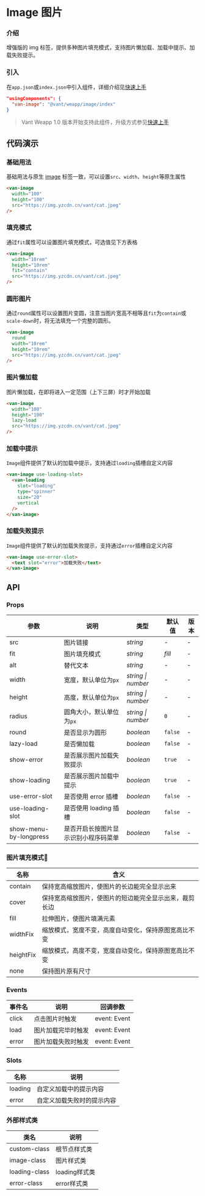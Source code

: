 # Image 图片

### 介绍

增强版的 img 标签，提供多种图片填充模式，支持图片懒加载、加载中提示、加载失败提示。

### 引入

在`app.json`或`index.json`中引入组件，详细介绍见[快速上手](#/quickstart#yin-ru-zu-jian)

```json
"usingComponents": {
  "van-image": "@vant/weapp/image/index"
}
```

> Vant Weapp 1.0 版本开始支持此组件，升级方式参见[快速上手](#/quickstart)

## 代码演示

### 基础用法

基础用法与原生 [image]((https://developers.weixin.qq.com/miniprogram/dev/component/image.html)) 标签一致，可以设置`src`、`width`、`height`等原生属性

```html
<van-image
  width="100"
  height="100"
  src="https://img.yzcdn.cn/vant/cat.jpeg"
/>
```

### 填充模式

通过`fit`属性可以设置图片填充模式，可选值见下方表格

```html
<van-image
  width="10rem"
  height="10rem"
  fit="contain"
  src="https://img.yzcdn.cn/vant/cat.jpeg"
/>
```

### 圆形图片

通过`round`属性可以设置图片变圆，注意当图片宽高不相等且`fit`为`contain`或`scale-down`时，将无法填充一个完整的圆形。

```html
<van-image
  round
  width="10rem"
  height="10rem"
  src="https://img.yzcdn.cn/vant/cat.jpeg"
/>
```

### 图片懒加载

图片懒加载，在即将进入一定范围（上下三屏）时才开始加载

```html
<van-image
  width="100"
  height="100"
  lazy-load
  src="https://img.yzcdn.cn/vant/cat.jpeg"
/>
```

### 加载中提示

`Image`组件提供了默认的加载中提示，支持通过`loading`插槽自定义内容

```html
<van-image use-loading-slot>
  <van-loading
    slot="loading"
    type="spinner"
    size="20"
    vertical
  />
</van-image>
```

### 加载失败提示

`Image`组件提供了默认的加载失败提示，支持通过`error`插槽自定义内容

```html
<van-image use-error-slot>
  <text slot="error">加载失败</text>
</van-image>
```

## API

### Props

| 参数 | 说明 | 类型 | 默认值 | 版本 |
|------|------|------|------|------|
| src | 图片链接 | *string* | - | - |
| fit | 图片填充模式 | *string* | *fill* | - |
| alt | 替代文本 | *string* | - | - |
| width | 宽度，默认单位为`px` | *string \| number* | - | - |
| height | 高度，默认单位为`px` | *string \| number* | - | - |
| radius | 圆角大小，默认单位为`px` | *string \| number* | `0` | - |
| round | 是否显示为圆形 | *boolean* | `false` | - |
| lazy-load | 是否懒加载 | *boolean* | `false` | - |
| show-error | 是否展示图片加载失败提示 | *boolean* | `true` | - |
| show-loading | 是否展示图片加载中提示 | *boolean* | `true` | - |
| use-error-slot | 是否使用 error 插槽 | *boolean* | `false` | - |
| use-loading-slot | 是否使用 loading 插槽 | *boolean* | `false` | - |
| show-menu-by-longpress | 是否开启长按图片显示识别小程序码菜单 | *boolean* | `false` | - |

### 图片填充模式

| 名称 | 含义 |
|------|------|
| contain | 保持宽高缩放图片，使图片的长边能完全显示出来 |
| cover | 保持宽高缩放图片，使图片的短边能完全显示出来，裁剪长边 |
| fill | 拉伸图片，使图片填满元素 |
| widthFix | 缩放模式，宽度不变，高度自动变化，保持原图宽高比不变 |
| heightFix | 缩放模式，高度不变，宽度自动变化，保持原图宽高比不变 |
| none | 保持图片原有尺寸 |

### Events

| 事件名 | 说明 | 回调参数 |
|------|------|------|
| click | 点击图片时触发 | event: Event |
| load | 图片加载完毕时触发 | event: Event |
| error | 图片加载失败时触发 | event: Event |

### Slots

| 名称 | 说明 |
|------|------|
| loading | 自定义加载中的提示内容 |
| error | 自定义加载失败时的提示内容 |

### 外部样式类

| 类名 | 说明 |
|-----------|-----------|
| custom-class | 根节点样式类 |
| image-class | 图片样式类 |
| loading-class | loading样式类 |
| error-class | error样式类 |
